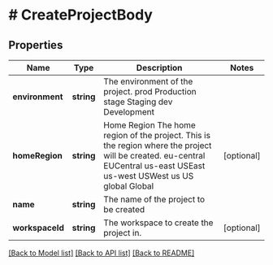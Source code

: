 # # CreateProjectBody

## Properties

Name | Type | Description | Notes
------------ | ------------- | ------------- | -------------
**environment** | **string** | The environment of the project. prod Production stage Staging dev Development |
**homeRegion** | **string** | Home Region  The home region of the project. This is the region where the project will be created. eu-central EUCentral us-east USEast us-west USWest us US global Global | [optional]
**name** | **string** | The name of the project to be created |
**workspaceId** | **string** | The workspace to create the project in. | [optional]

[[Back to Model list]](../../README.md#models) [[Back to API list]](../../README.md#endpoints) [[Back to README]](../../README.md)
